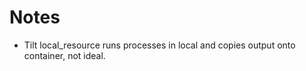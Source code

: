 # Notes

- Tilt local_resource runs processes in local and copies output onto container, not ideal.
